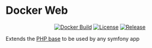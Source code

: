 # Docker Web
<p align="center">
<a href="https://hub.docker.com/r/comicrelief/php-web"><img src="https://img.shields.io/docker/build/comicrelief/php-web.svg" alt="Docker Build"></a>
<a href="https://hub.docker.com/r/comicrelief/php-web"><img src="https://img.shields.io/github/license/comicrelief/docker-php-web.svg" alt="License"></a>
<a href="https://hub.docker.com/r/comicrelief/php-web"><img src="https://img.shields.io/github/release/comicrelief/docker-php-web.svg" alt="Release"></a>
</p>

Extends the [PHP base](https://github.com/comicrelief/docker-php-base) to be used by any symfony app
